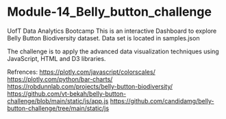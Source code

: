 # Module-14_Belly_button_challenge
UofT Data Analytics Bootcamp
This is an interactive Dashboard to explore Belly Button Biodiversity dataset. Data set is located in samples.json 

The challenge is to apply the advanced data visualization techniques using JavaScript, HTML and D3 libraries.

Refrences:
https://plotly.com/javascript/colorscales/
https://plotly.com/python/bar-charts/
https://robdunnlab.com/projects/belly-button-biodiversity/
https://github.com/vt-bekah/belly-button-challenge/blob/main/static/js/app.js
https://github.com/candidamg/belly-button-challenge/tree/main/static/js
